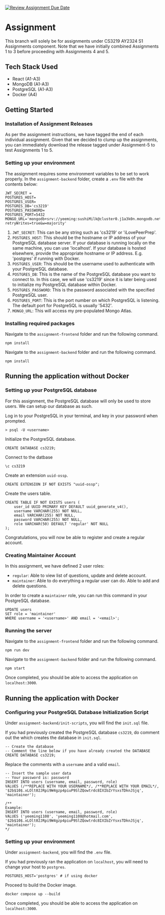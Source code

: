 [![Review Assignment Due Date](https://classroom.github.com/assets/deadline-readme-button-24ddc0f5d75046c5622901739e7c5dd533143b0c8e959d652212380cedb1ea36.svg)](https://classroom.github.com/a/6BOvYMwN)

# Assignment 

This branch will solely be for assignments under CS3219 AY2324 S1 Assignments component. Note that we have initially combined Assignments 1 to 3 before proceeding with Assignments 4 and 5.

## Tech Stack Used

- React (A1-A3)
- MongoDB (A1-A3)
- PostgreSQL (A1-A3)
- Docker (A4)

## Getting Started

### Installation of Assignment Releases

As per the assignment instructions, we have tagged the end of each individual assignment. Given that we decided to clump up the assignments, you can immediately download the release tagged under Assignment-5 to test Assignments 1 to 5. 

### Setting up your environment

The assignment requires some environment variables to be set to work properly. 
In the `assignment-backend` folder, create a `.env` file with the contents below:

```
JWT_SECRET = 
POSTGRES_HOST=
POSTGRES_USER=
POSTGRES_DB='cs3219'
POSTGRES_PASSWORD=
POSTGRES_PORT=5432
MONGO_URL='mongodb+srv://yeeming:sushiMilk@cluster0.j1a3k0n.mongodb.net/questions?retryWrites=true&w=majority'
```

1. `JWT_SECRET`: This can be any string such as 'cs3219' or 'iLovePeerPrep'.
2. `POSTGRES_HOST`: This should be the hostname or IP address of your PostgreSQL database server. If your database is running locally on the same machine, you can use 'localhost'. If your database is hosted elsewhere, provide the appropriate hostname or IP address. E.g. 'postgres' if running with Docker.
3. `POSTGRES_USER`: This should be the username used to authenticate with your PostgreSQL database.
4. `POSTGRES_DB`: This is the name of the PostgreSQL database you want to connect to. In this case, we will use 'cs3219' since it is later being used to initialize my PostgreSQL database within Docker. 
5. `POSTGRES_PASSWORD`: This is the password associated with the specified PostgreSQL user.
6. `POSTGRES_PORT`: This is the port number on which PostgreSQL is listening. The default port for PostgreSQL is usually '5432'.
7. `MONGO_URL`: This will access my pre-populated Mongo Atlas.

### Installing required packages
Navigate to the `assignment-frontend` folder and run the following command.
```
npm install
```
Navigate to the `assignment-backend` folder and run the following command.
```
npm install
```

## Running the application without Docker

### Setting up your PostgreSQL database

For this assignment, the PostgreSQL database will only be used to store users. We can setup our database as such.

Log in to your PostgreSQL in your terminal, and key in your password when prompted.
```
> psql -U <username>
```
Initialize the PostgreSQL database.
```
CREATE DATABASE cs3219;
```
Connect to the datbase
```
\c cs3219
```
Create an extension `uuid-ossp`.
```
CREATE EXTENSION IF NOT EXISTS "uuid-ossp";
```
Create the users table.
```
CREATE TABLE IF NOT EXISTS users (
    user_id UUID PRIMARY KEY DEFAULT uuid_generate_v4(),
    username VARCHAR(255) NOT NULL,
    email VARCHAR(255) NOT NULL,
    password VARCHAR(255) NOT NULL,
    role VARCHAR(50) DEFAULT 'regular' NOT NULL
);
```
Congratulations, you will now be able to register and create a regular account.

### Creating Maintainer Account

In this assignment, we have defined 2 user roles:
- `regular`: Able to view list of questions, update and delete account.
- `maintainer`: Able to do everything a regular user can do. Able to add and delete questions.

In order to create a `maintainer` role, you can run this command in your PostgreSQL database.
```
UPDATE users
SET role = 'maintainer'
WHERE username = '<username>' AND email = '<email>';
```

### Running the server
Navigate to the `assignment-frontend` folder and run the following command.
```
npm run dev
```
Navigate to the `assignment-backend` folder and run the following command.
```
npm start
```
Once completed, you should be able to access the application on `localhost:3000`.

## Running the application with Docker

### Configuring your PostgreSQL Database Initialization Script
Under `assignment-backend/init-scripts`, you will find the `init.sql` file.

If you had previously created the PostgreSQL database `cs3219`, do comment out the which creates the database in `init.sql`.
```
-- Create the database
-- Comment the line below if you have already created the DATABASE
CREATE DATABASE cs3219;
```

Replace the comments with a `username` and a valid `email`.
```
-- Insert the sample user data
-- Your password is: password
INSERT INTO users (username, email, password, role)
VALUES (/**REPLACE WITH YOUR USERNAME*/, /**REPLACE WITH YOUR EMAIL*/, '$2b$10$.xLOlt02JRpi9W4gzp4piuP9SlZQowtrdc8IXIbZrYsxsTDknJSjq', 'maintainer');

/**
Example:
INSERT INTO users (username, email, password, role)
VALUES ('yeeming1108', 'yeeming1108@hotmail.com', '$2b$10$.xLOlt02JRpi9W4gzp4piuP9SlZQowtrdc8IXIbZrYsxsTDknJSjq', 'maintainer');
*/
```

### Setting up your environment
Under `assignment-backend`, you will find the `.env` file.
 
If you had previously ran the application on `localhost`, you will need to change your host to `postgres`.
```
POSTGRES_HOST='postgres' # if using docker
```

Proceed to build the Docker image.
```
docker compose up --build
```

Once completed, you should be able to access the application on `localhost:3000`.

